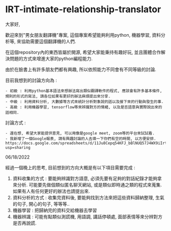 # IRT-intimate-relationship-translator

大家好, 


歡迎來到"男女朋友翻譯機"專案, 這個專案希望能夠利用python, 機器學習, 資料分析等, 來協助需要這個翻譯機的人們.

在這個repository內的東西皆屬於開源, 希望大家能秉持有趣好玩, 並且團體合作解決問題的方式來增進大家的python編程能力.

由於在臉書上有許多朋友們都有興趣, 所以依照能力不同會有不同等級的討論.

目前我想到的討論方向為 :

    - 初級 : 利用python基本語法來想辦法寫出類似翻譯軟件的程式, 應該會有許多基本條件, 規則的形式的寫法, 請各位如果有更好的辦法麻煩提出來分享.
    - 中級 : 利用資料分析, 大數據等方式來統計分析對象說的話以及接下來的行動與發生的事.
    - 高級 : 利用機器學習, tensorflow等來辨識對方的情緒, 以及是否語意與實際說出來的話相同.

討論方式 :
    
    - 還在想, 希望大家能提供意見, 可以用像是google meet, zoom等的平台來試試看.
    - 我新增了一個Google報表, 請有興趣討論的人去填一下你們有空的時間, 以方便安排.
    https://docs.google.com/spreadsheets/d/11Ju8Cepq54KFJ_bBlNUQ57J4WX9iIrtsDhlxB62TdAs/edit?usp=sharing


06/18/2022

經過一個晚上的思考, 目前想到的方向大概是有以下項目需要完成 :

   1. 資料收集的方式 : 要能夠辨識對方語意, 必須先要有足夠的對話紀錄才能夠拿來分析. 可能要先做個類似匿名聊天網站, 或是類似即時通之類的程式來蒐集. 如果有人有任何更好的辦法也請提出來.
   2. 資料分析的方式 : 收集完資料後, 要能夠找到方法來把這些資料歸納整理, 生氣的句子, 開心的句子, 等等等..
   3. 機器學習 : 把歸納完的資料交給機器去學習
   4. 機器辨識 : 可能有點類似測謊機, 用語調, 講話停頓處, 面部表情等來分辨對方是否再說謊.
